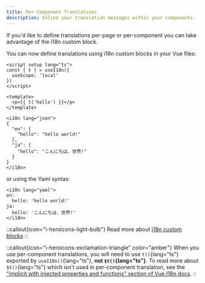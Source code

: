 ```yaml
---
title: Per-Component Translations
description: Inline your translation messages within your components.
---
```


If you'd like to define translations per-page or per-component you can take advantage of the i18n custom block.

You can now define translations using i18n custom blocks in your Vue files:

```vue
<script setup lang="ts">
const { t } = useI18n({
  useScope: 'local'
})
</script>

<template>
  <p>{{ t('hello') }}</p>
</template>

<i18n lang="json">
{
  "en": {
    "hello": "hello world!"
  },
  "ja": {
    "hello": "こんにちは、世界!"
  }
}
</i18n>
```

or using the Yaml syntax:

```vue
<i18n lang="yaml">
en:
  hello: 'hello world!'
ja:
  hello: 'こんにちは、世界!'
</i18n>
```

::callout{icon="i-heroicons-light-bulb"}
Read more about [i18n custom blocks](https://vue-i18n.intlify.dev/guide/advanced/sfc.html)
::

::callout{icon="i-heroicons-exclamation-triangle" color="amber"}
When you use per-component translations, you will need to use `t()`{lang="ts"} exported by `useI18n()`{lang="ts"}, **not `$t()`{lang="ts"}**.
To read more about `$t()`{lang="ts"} which isn't used in per-component translation, see the ["implicit with injected properties and functions" section of Vue I18n docs](https://vue-i18n.intlify.dev/guide/advanced/composition.html#implicit-with-injected-properties-and-functions).
::
